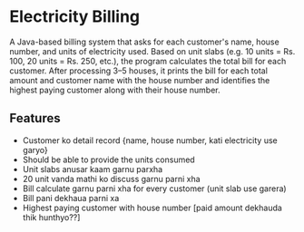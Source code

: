 # Electricity Billing

A Java-based billing system that asks for each customer's name, house number, and units of electricity used. 
Based on  unit slabs (e.g. 10 units = Rs. 100, 20 units = Rs. 250, etc.), the program calculates the total bill for each customer. After processing 3–5 houses, it prints the bill for each total amount and customer name with the house number and identifies the highest paying customer along with their house number.

## Features
- Customer ko detail record {name, house number, kati electricity use garyo}
- Should be able to provide the units consumed
- Unit slabs anusar kaam garnu parxha
- 20 unit vanda mathi ko discuss garnu parni xha
- Bill calculate garnu parni xha for every customer  (unit slab use garera)
- Bill pani dekhaua parni xa
- Highest paying customer with house number [paid amount dekhauda thik hunthyo??]
